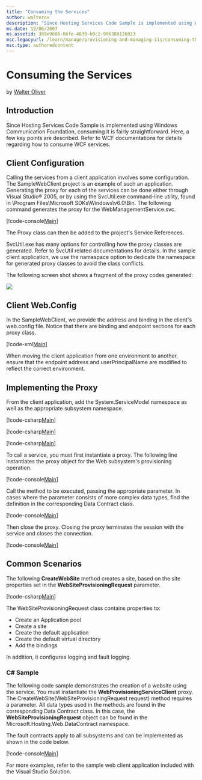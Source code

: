 ```yaml
---
title: "Consuming the Services"
author: walterov
description: "Since Hosting Services Code Sample is implemented using Windows Communication Foundation, consuming it is fairly straightforward. Here, a few key points are..."
ms.date: 12/06/2007
ms.assetid: 389e9686-66fe-4839-b0c2-996388126023
msc.legacyurl: /learn/manage/provisioning-and-managing-iis/consuming-the-services
msc.type: authoredcontent
---
```

# Consuming the Services

by [Walter Oliver](https://github.com/walterov)

## Introduction

Since Hosting Services Code Sample is implemented using Windows Communication Foundation, consuming it is fairly straightforward. Here, a few key points are described. Refer to WCF documentations for details regarding how to consume WCF services.

<a id="Client"></a>

## Client Configuration

Calling the services from a client application involves some configuration. The SampleWebClient project is an example of such an application. Generating the proxy for each of the services can be done either through Visual Studio® 2005, or by using the SvcUtil.exe command-line utility, found in \Program Files\Microsoft SDKs\Windows\v6.0\Bin. The following command generates the proxy for the WebManagementService.svc.

[!code-console[Main](consuming-the-services/samples/sample1.cmd)]

The Proxy class can then be added to the project's Service References.

SvcUtil.exe has many options for controlling how the proxy classes are generated. Refer to SvcUtil related documentations for details. In the sample client application, we use the namespace option to dedicate the namespace for generated proxy classes to avoid the class conflicts.

The following screen shot shows a fragment of the proxy codes generated:

[![](consuming-the-services/_static/image3.jpg)](consuming-the-services/_static/image1.jpg)

<a id="ClientWeb"></a>

## Client Web.Config

In the SampleWebClient, we provide the address and binding in the client's web.config file. Notice that there are binding and endpoint sections for each proxy class.

[!code-xml[Main](consuming-the-services/samples/sample2.xml)]

When moving the client application from one environment to another, ensure that the endpoint address and userPrincipalName are modified to reflect the correct environment.

<a id="Proxy"></a>

## Implementing the Proxy

From the client application, add the System.ServiceModel namespace as well as the appropriate subsystem namespace.

[!code-csharp[Main](consuming-the-services/samples/sample3.cs)]

[!code-csharp[Main](consuming-the-services/samples/sample4.cs)]

[!code-csharp[Main](consuming-the-services/samples/sample5.cs)]

To call a service, you must first instantiate a proxy. The following line instantiates the proxy object for the Web subsystem's provisioning operation.

[!code-console[Main](consuming-the-services/samples/sample6.cmd)]
  
Call the method to be executed, passing the appropriate parameter. In cases where the parameter consists of more complex data types, find the definition in the corresponding Data Contract class.

[!code-console[Main](consuming-the-services/samples/sample7.cmd)]

Then close the proxy. Closing the proxy terminates the session with the service and closes the connection.

[!code-console[Main](consuming-the-services/samples/sample8.cmd)]

<a id="Common"></a>

## Common Scenarios

The following **CreateWebSite** method creates a site, based on the site properties set in the **WebSiteProvisioningRequest** parameter.

[!code-csharp[Main](consuming-the-services/samples/sample9.cs)]

The WebSiteProvisioningRequest class contains properties to:

- Create an Application pool
- Create a site
- Create the default application
- Create the default virtual directory
- Add the bindings

In addition, it configures logging and fault logging.

### C# Sample

The following code sample demonstrates the creation of a website using the service. You must instantiate the **WebProvisioningServiceClient** proxy. The CreateWebSite(WebSiteProvisioningRequest request) method requires a parameter. All data types used in the methods are found in the corresponding Data Contract class. In this case, the **WebSiteProvisioningRequest** object can be found in the Microsoft.Hosting.Web.DataContract namespace.

The fault contracts apply to all subsystems and can be implemented as shown in the code below.

[!code-console[Main](consuming-the-services/samples/sample10.cmd)]

For more examples, refer to the sample web client application included with the Visual Studio Solution. 
